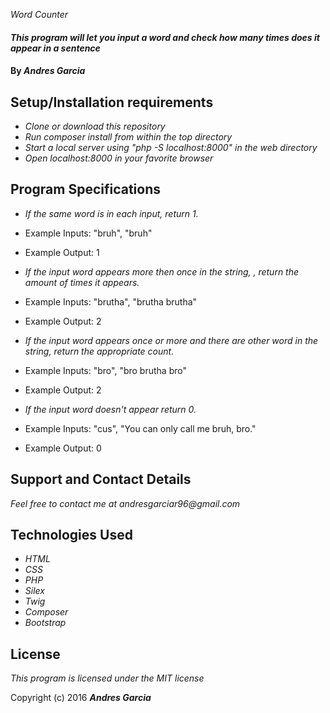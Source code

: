 _Word Counter_

#### _This program will let you input a word and check how many times does it appear in a sentence_

#### By _**Andres Garcia**_

## Setup/Installation requirements

* _Clone or download this repository_
* _Run composer install from within the top directory_
* _Start a local server using "php -S localhost:8000" in the web directory_
* _Open localhost:8000 in your favorite browser_

## Program Specifications

* _If the same word is in each input, return 1._
* Example Inputs: "bruh", "bruh"
* Example Output: 1

* _If the input word appears more then once in the string, , return the amount of times it appears._
* Example Inputs: "brutha", "brutha brutha"
* Example Output: 2

* _If the input word appears once or more and there are other word in the string, return the appropriate count._
* Example Inputs: "bro", "bro brutha bro"
* Example Output: 2

* _If the input word doesn't appear return 0._
* Example Inputs: "cus", "You can only call me bruh, bro."
* Example Output: 0

## Support and Contact Details

_Feel free to contact me at andresgarciar96@gmail.com_

## Technologies Used

* _HTML_
* _CSS_
* _PHP_
* _Silex_
* _Twig_
* _Composer_
* _Bootstrap_

## License

*This program is licensed under the MIT license*

Copyright (c) 2016 **_Andres Garcia_**
